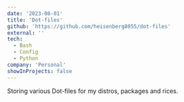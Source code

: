 ```yaml
---
date: '2023-08-01'
title: 'Dot-files'
github: 'https://github.com/heisenberg8055/dot-files'
external: ''
tech:
  - Bash
  - Config
  - Python
company: 'Personal'
showInProjects: false
---
```


Storing various Dot-files for my distros, packages and rices.
